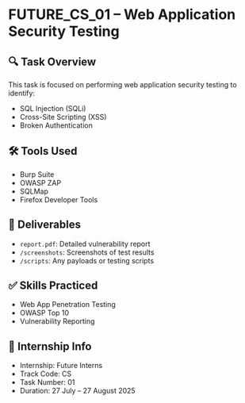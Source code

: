 # FUTURE_CS_01 – Web Application Security Testing

## 🔍 Task Overview
This task is focused on performing web application security testing to identify:
- SQL Injection (SQLi)
- Cross-Site Scripting (XSS)
- Broken Authentication

## 🛠 Tools Used
- Burp Suite
- OWASP ZAP
- SQLMap
- Firefox Developer Tools

## 📄 Deliverables
- `report.pdf`: Detailed vulnerability report
- `/screenshots`: Screenshots of test results
- `/scripts`: Any payloads or testing scripts

## ✅ Skills Practiced
- Web App Penetration Testing
- OWASP Top 10
- Vulnerability Reporting

## 📌 Internship Info
- Internship: Future Interns
- Track Code: CS
- Task Number: 01
- Duration: 27 July – 27 August 2025
